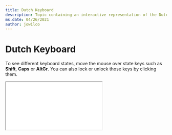 ```yaml
--- 
title: Dutch Keyboard 
description: Topic containing an interactive representation of the Dutch Keyboard 
ms.date: 04/26/2021 
author: jowilco 
--- 
```

 
# Dutch Keyboard 
 
To see different keyboard states, move the mouse over state keys such as **Shift**, **Caps** or **AltGr**. You can also lock or unlock those keys by clicking them. 
 
<iframe src="kbdne.html"></iframe> 
